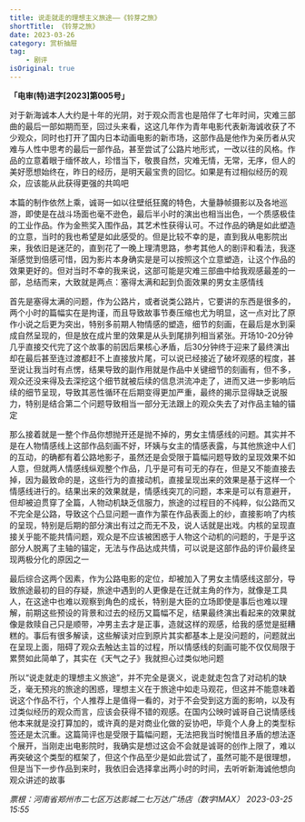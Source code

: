 ```yaml
---
title: 说走就走的理想主义旅途——《铃芽之旅》
shortTitle: 《铃芽之旅》
date: 2023-03-26
category: 赏析抽屉
tag:
    - 剧评
isOriginal: true
---
```


**「电审(特)进字[2023]第005号」**

对于新海诚本人大约是十年的光阴，对于观众而言也是陪伴了七年时间，灾难三部曲的最后一部如期而至，回过头来看，这这几年作为青年电影代表新海诚收获了不少观众，同时也打开了国内日本动画电影的新市场，这部作品是他作为亲历者从灾难与人性中思考的最后一部作品，甚至尝试了公路片地形式，一改以往的风格。作品的立意着眼于缅怀故人，珍惜当下，敬畏自然，灾难无情，无常，无序，但人的美好愿想始终在，昨日的经历，是明天最宝贵的回忆。如果是有过相似经历的观众，应该能从此获得更强的共鸣吧

<!-- more -->

本篇的制作依然上乘，诚哥一如以往壁纸狂魔的特色，大量静帧摄影以及各地巡游，即使是在战斗场面也毫不逊色，最后半小时的演出也相当出色，一个质感极佳的工业作品。作为金熊奖入围作品，其艺术性获得认可。不过作品的确是如此塑造的立意，当时的我也希望是如此感受的。但是比较不幸的是，直到我从电影院出来，我依旧是迷茫的，直到花了一晚上理清思路，参考其他人的剧评和看法，我逐渐感觉到倍感可惜，因为影片本身确实是是可以按照这个立意塑造，让这个作品的效果更好的。但对当时不幸的我来说，这部可能是灾难三部曲中给我观感最差的一部，总结而来，大致就是两点：塞得太满和起到负面效果的男女主感情线

首先是塞得太满的问题，作为公路片，或者说类公路片，它要讲的东西是很多的，两个小时的篇幅实在是拘谨，而且导致故事节奏压缩也尤为明显，这一点对比了原作小说之后更为突出，特别多前期人物情感的塑造，细节的刻画，在最后是水到渠成自然呈现的，但是放在成片里的效果是从头到尾排列相当紧张。开场10-20分钟几乎直接交代完了这个故事的前因后果核心矛盾，后30分钟终于迎来了最终演出却在最后甚至连过渡都赶不上直接放片尾，可以说已经接近了破坏观感的程度，甚至说让我当时有点愣，结果导致的副作用就是作品中关键细节的刻画有，但不多，观众还没来得及去深挖这个细节就被后续的信息洪流冲走了，进而又进一步影响后续的细节呈现，导致其恶性循环在后期变得更加严重，最终的揭示显得缺乏说服力，特别是结合第二个问题导致相当一部分无法跟上的观众失去了对作品主轴的锚定

那么接着就是一整个作品你想抛开还是抛不掉的，男女主情感线的问题。其实并不是在人物情感线上这部作品刻画不好，环姨与女主的情感表露，与其他旅途中人们的互动，的确都有着公路地影子，虽然还是会受限于篇幅问题导致的呈现效果不如人意，但就两人情感线纵观整个作品，几乎是可有可无的存在，但是又不能直接去掉，因为最致命的是，这些行为的直接动机，直接呈现出来的效果是基于这样一个情感线进行的。结果出来的效果就是，情感线突兀的问题，本来是可以有意避开，但却被迫贯穿了全篇，人物动机缺乏信服力，旅途的过程目的不纯粹，似公路而又不完全是公路，导致这个凸显问题一直作为蒙在作品表面上的纱，直接影响了内核的呈现，特别是后期的部分演出有过之而无不及，说人话就是出戏。内核的呈现直接关乎能不能共情问题，观众是不应该被困惑于人物这个动机的问题的，于是乎这部分人脱离了主轴的锚定，无法与作品达成共情，可以说是这部作品的评价最终呈现两极分化的原因之一

最后综合这两个因素，作为公路电影的定位，却被加入了男女主情感线这部分，导致旅途最初的目的存疑，旅途中遇到的人更像是在迁就主角的作为，就像是工具人，在这途中也难以观察到角色的成长，特别是大臣的立场即使是事后也难以理解，前期这些预设的背景和过去的经历又篇幅不足，结果最终演出看起来的效果就像是救赎自己只是顺带，冲男主去才是正事，造就这样的观感，给我的感觉是挺糟糕的。事后有很多解读，这些解读对应到原片其实都基本上是没问题的，问题就出在呈现上面，阻碍了观众去触达主旨的过程，所以情感线的刻画可能不仅仅局限于累赘如此简单了，其实在《天气之子》我就担心过类似地问题

所以“说走就走的理想主义旅途”，并不完全是褒义，说走就走包含了对动机的缺乏，毫无预兆的旅途的困惑，理想主义在于旅途中如走马观花，但这并不能意味着说这个作品不行，个人推荐上是值得一看的，对于不会受到这方面的影响，以及有过类似经历的观众而言，应该会获得不错的观感。在国内公映时诚哥自己说情感线他本来就是没打算加的，或许真的是对商业化做的妥协吧，毕竟个人身上的类型标签还是太沉重。这篇简评也是受限于篇幅问题，无法把我当时惋惜且矛盾的想法逐个展开，当刚走出电影院时，我确实是想过这会不会就是诚哥的创作上限了，难以再突破这个类型的框架了，但这个作品至少是如此尝试了，虽然可能不是很理想，但是当下一步作品到来时，我依旧会选择拿出两小时的时间，去听听新海诚他想向观众讲述的故事

*​票根：河南省郑州市二七区万达影城二七万达广场店（数字IMAX） 2023-03-25 15:55*
